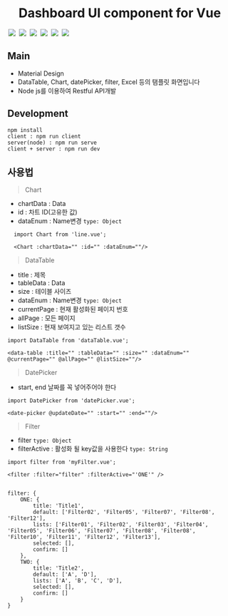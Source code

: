 <h1 align="center">Dashboard UI component for Vue</h1>
<span style="margin:0 2px"><img src="https://img.shields.io/badge/framework-vue2.6.6-brightgreen.svg" ></span>
<span style="margin:0 2px"><img src="https://img.shields.io/badge/style-sass-yellowgreen.svg" ></span>
<span style="margin:0 2px"><img src="https://img.shields.io/badge/datePicker-airbnbDatepicker-red.svg" ></span>
<span style="margin:0 2px"><img src="https://img.shields.io/badge/API-Nodejs-blue.svg" ></span>
<span style="margin:0 2px"><img src="https://img.shields.io/badge/Chart-echarts-yellow.svg" ></span>
<span style="margin:0 2px"><img src="https://img.shields.io/github/languages/code-size/beygee/survive.svg" ></span>

## Main
- Material Design
- DataTable, Chart, datePicker, filter, Excel 등의 탬플릿 화면입니다
- Node js를 이용하여 Restful API개발


## Development
```
npm install
client : npm run client
server(node) : npm run serve
client + server : npm run dev
```

## 사용법
> Chart
- chartData : Data
- id : 차트 ID(고유한 값)
- dataEnum : Name변경 `type: Object`

```
  import Chart from 'line.vue';
  
  <Chart :chartData="" :id="" :dataEnum=""/>
```

> DataTable
- title : 제목
- tableData : Data
- size : 테이블 사이즈
- dataEnum : Name변경 `type: Object`
- currentPage : 현재 활성화된 페이지 번호
- allPage : 모든 페이지
- listSize : 현재 보여지고 있는 리스트 갯수
```
import DataTable from 'dataTable.vue';

<data-table :title="" :tableData="" :size="" :dataEnum="" @currentPage="" @allPage="" @listSize=""/>

```

> DatePicker
- start, end 날짜를 꼭 넣어주어야 한다
```
import DatePicker from 'datePicker.vue';

<date-picker @updateDate="" :start="" :end=""/>

```

> Filter
- filter `type: Object`
- filterActive : 활성화 될 key값을 사용한다 `type: String`
```
import filter from 'myFilter.vue';

<filter :filter="filter" :filterActive="'ONE'" />


filter: {
    ONE: {
        title: 'Title1',
        default: ['Filter02', 'Filter05', 'Filter07', 'Filter08', 'Filter12'],
        lists: ['Filter01', 'Filter02', 'Filter03', 'Filter04', 'Filter05', 'Filter06', 'Filter07', 'Filter08', 'Filter08', 'Filter10', 'Filter11', 'Filter12', 'Filter13'],
        selected: [],
        confirm: []
    },
    TWO: {
        title: 'Title2',
        default: ['A', 'D'],
        lists: ['A', 'B', 'C', 'D'],
        selected: [],
        confirm: []
    }
}

```
    
        




